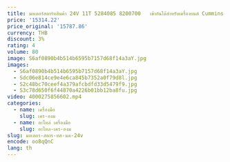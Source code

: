 ```yaml
---
title: มอเตอร์สตาร์ทสินค้า 24V 11T 5284085 8200700   เข้ากันได้สําหรับเครื่องยนต์ Cummins QSM11 ISX15 QSX15 NT855 ชิ้นส่วนอะไหล่เครื่องยนต์ดีเซล
price: '15314.22'
price_original: '15787.86'
currency: THB
discount: 3%
rating: 4
volume: 80
image: S6af0890b4b514b6595b7157d68f14a3aY.jpg
images:
  - S6af0890b4b514b6595b7157d68f14a3aY.jpg
  - Sdc06e814ce9e4e6ca845b7352a0f79d8l.jpg
  - S2c48bc70ceef4a379afcbdfd33d5479f9.jpg
  - S3c78d650f6f44870a4226b01bb12ba8fu.jpg
video: 4000275856602.mp4
categories:
  - name: เครื่องมือ
    slug: เคร-องม
  - name: อะไหล่ เครื่องมือ
    slug: อะไหล-เคร-องม
slug: มอเตอร-สตาร-ทส-นค-24v
encode: oo8qQnC
lang: th
---
```

  